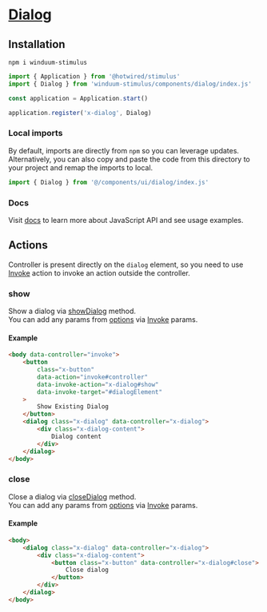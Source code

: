 # [Dialog](https://winduum.dev/docs/components/dialog.html)

## Installation
```shell
npm i winduum-stimulus
```

```js
import { Application } from '@hotwired/stimulus'
import { Dialog } from 'winduum-stimulus/components/dialog/index.js'

const application = Application.start()

application.register('x-dialog', Dialog)
```

### Local imports
By default, imports are directly from `npm` so you can leverage updates.
Alternatively, you can also copy and paste the code from this directory to your project and remap the imports to local.

```js
import { Dialog } from '@/components/ui/dialog/index.js'
```

### Docs
Visit [docs](https://winduum.dev/docs/components/dialog.html) to learn more about JavaScript API and see usage examples.

## Actions

Controller is present directly on the `dialog` element, so you need to use [Invoke](https://github.com/winduum/winduum-stimulus/tree/main/utilities/invoke) action to invoke an action outside the controller.

### show
Show a dialog via [showDialog](https://winduum.dev/docs/components/dialog.html#showdialog) method.<br>
You can add any params from [options](https://winduum.dev/docs/components/dialog.html#showoptions) via [Invoke](https://github.com/winduum/winduum-stimulus/tree/main/utilities/invoke) params.

#### Example

```html
<body data-controller="invoke">
    <button
        class="x-button"
        data-action="invoke#controller"
        data-invoke-action="x-dialog#show"
        data-invoke-target="#dialogElement"
    >
        Show Existing Dialog
    </button>
    <dialog class="x-dialog" data-controller="x-dialog">
        <div class="x-dialog-content">
            Dialog content
        </div>
    </dialog>
</body>
```

### close
Close a dialog via [closeDialog](https://winduum.dev/docs/components/dialog.html#closedialog) method.<br>
You can add any params from [options](https://winduum.dev/docs/components/dialog.html#closeoptions) via [Invoke](https://github.com/winduum/winduum-stimulus/tree/main/utilities/invoke) params.

#### Example

```html
<body>
    <dialog class="x-dialog" data-controller="x-dialog">
        <div class="x-dialog-content">
            <button class="x-button" data-controller="x-dialog#close">
                Close dialog
            </button>
        </div>
    </dialog>
</body>
```
